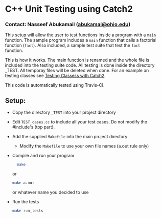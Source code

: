  # C++ Unit Testing using Catch2

### Contact: Nasseef Abukamail (abukamai@ohio.edu)

This setup will allow the user to test functions inside a program with a ```main``` function. The sample program includes a ```main``` function that calls a factorial function (```fact```). Also included, a sample test suite that test the ```fact   ``` function.

This is how it works. The main function is renamed and the whole file is included into the testing suite code. All testing is done inside the directory _TEST. All temporay files will be deleted when done. For an example on testing classes see [Testing Classess with Catch2](https://github.com/nasseef/catch-classes). 

This code is automatically tested using Travis-CI. 

## Setup:
* Copy the directory ```_TEST``` into your project directory
* Edit ```TEST_cases.cc``` to include all your test cases. Do not modify the #include's (top part).
* Add the supplied ```Makefile``` into the main project directory
  * Modify the ```Makefile``` to use your own file names (a.out rule only)
* Compile and run your program
  ```sh
    make
    ```
    or
    ```sh
    make a.out
    ```
    or whatever name you decided to use
  
* Run the tests
  
    ```sh
    make run_tests
    ```
